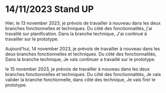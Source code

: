 # 14/11/2023 Stand UP

Hier, le 13 november 2023, je prévois de travailler à nouveau dans les deux branches fonctionnelles et techniques. Du côté des fonctionnalités, j'ai travaillé sur planification. Dans la branche technique, J'ai continué à travailler sur le prototype.

Aujourd'hui, 14 november 2023, je prévois de travailler à nouveau dans les deux branches fonctionnelles et techniques. Du côté des fonctionnalités, Dans la branche technique, Je vais continuer a travaillé sur le prototype.

le 15 november 2023, je prévois de travailler à nouveau dans les deux branches fonctionnelles et techniques. Du côté des fonctionnalités, Je vais valider la branche fonctionnelle,
dans côté des technique, Je vais finir le prototype.
